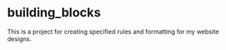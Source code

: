 # building_blocks

This is a project for creating specified rules and formatting for my website designs.

